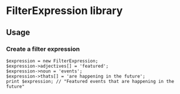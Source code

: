 # FilterExpression library

## Usage

### Create a filter expression

    $expression = new FilterExpression;
    $expression->adjectives[] = 'featured';
    $expression->noun = 'events';
    $expression->thats[] = 'are happening in the future';
    print $expression; // "Featured events that are happening in the future"
